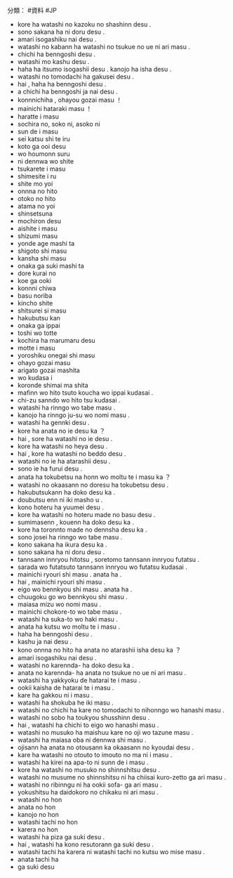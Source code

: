 分類： #資料 #JP
- kore ha watashi no kazoku no shashinn desu .
- sono sakana ha ni doru desu .
- amari isogashiku nai desu .
- watashi no kabann ha watashi no tsukue no ue ni ari masu .
- chichi ha benngoshi desu .
- watashi mo kashu desu .
- haha ha itsumo isogashii desu . kanojo ha isha desu .
- watashi no tomodachi ha gakusei desu .
- hai , haha ha benngoshi desu .
- a chichi ha benngoshi ja nai desu .
- konnnichiha , ohayou gozai masu ！
- mainichi hataraki masu ！
- haratte i masu
- sochira no, soko ni, asoko ni
- sun de i masu
- sei katsu shi te iru
- koto ga ooi desu
- wo houmonn suru
- ni dennwa wo shite
- tsukarete i masu
- shimesite i ru
- shite mo yoi
- onnna no hito
- otoko no hito
- atama no yoi
- shinsetsuna
- mochiron desu
- aishite i masu
- shizumi masu
- yonde age mashi ta
- shigoto shi masu
- kansha shi masu
- onaka ga suki mashi ta
- dore kurai no
- koe ga ooki
- konnni chiwa
- basu noriba
- kincho shite
- shitsurei si masu
- hakubutsu kan
- onaka ga ippai
- toshi wo totte
- kochira ha marumaru desu
- motte i masu
- yoroshiku onegai shi masu
- ohayo gozai masu
- arigato gozai mashita
- wo kudasa i
- koronde shimai ma shita
- mafinn wo hito tsuto koucha wo ippai kudasai .
- chi-zu sanndo wo hito tsu kudasai .
- watashi ha rinngo wo tabe masu .
- kanojo ha rinngo ju-su wo nomi masu .
- watashi ha gennki desu .
- kore ha anata no ie desu ka ？
- hai , sore ha watashi no ie desu .
- kore ha watashi no heya desu .
- hai , kore ha watashi no beddo desu .
- watashi no ie ha atarashii desu .
- sono ie ha furui desu .
- anata ha tokubetsu na honn wo moltu te i masu ka ？
- watashi no okaasann no doresu ha tokubetsu desu .
- hakubutsukann ha doko desu ka .
- doubutsu enn ni iki masho u .
- kono hoteru ha yuumei desu .
- kore ha watashi no hoteru made no basu desu .
- sumimasenn , kouenn ha doko desu ka .
- kore ha toronnto made no dennsha desu ka .
- sono josei ha rinngo wo tabe masu .
- kono sakana ha ikura desu ka .
- sono sakana ha ni doru desu .
- tannsann innryou hitotsu , soretomo tannsann innryou futatsu .
- sarada wo futatsuto tannsann innryou wo futatsu kudasai .
- mainichi ryouri shi masu . anata ha .
- hai , mainichi ryouri shi masu .
- eigo wo bennkyou shi masu . anata ha .
- chuugoku go wo bennkyou shi masu .
- maiasa mizu wo nomi masu .
- mainichi chokore-to wo tabe masu .
- watashi ha suka-to wo haki masu .
- anata ha kutsu wo moltu te i masu .
- haha ha benngoshi desu .
- kashu ja nai desu .
- kono onnna no hito ha anata no atarashii isha desu ka ？
- amari isogashiku nai desu .
- watashi no karennda- ha doko desu ka .
- anata no karennda- ha anata no tsukue no ue ni ari masu .
- watashi ha yakkyoku de hatarai te i masu .
- ookii kaisha de hatarai te i masu .
- kare ha gakkou ni i masu .
- watashi ha shokuba he iki masu .
- watashi no chichi ha kare no tomodachi to nihonngo wo hanashi masu .
- watashi no sobo ha toukyou shusshinn desu .
- hai , watashi ha chichi to eigo wo hanashi masu .
- watashi no musuko ha maishuu kare no oji wo tazune masu .
- watashi ha maiasa oba ni dennwa shi masu .
- ojisann ha anata no otousann ka okaasann no kyoudai desu .
- kare ha watashi no otouto to imouto no ma ni i masu .
- watashi ha kirei na apa-to ni sunn de i masu .
- kore ha watashi no musuko no shinnshitsu desu .
- watashi no musume no shinnshitsu ni ha chiisai kuro-zetto ga ari masu .
- watashi no ribinngu ni ha ookii sofa- ga ari masu .
- yokushitsu ha daidokoro no chikaku ni ari masu .
- watashi no hon
- anata no hon
- kanojo no hon
- watashi tachi no hon
- karera no hon
- watashi ha piza ga suki desu .
- hai , watashi ha kono resutorann ga suki desu .
- watashi tachi ha karera ni watashi tachi no kutsu wo mise masu .
- anata tachi ha
- ga suki desu